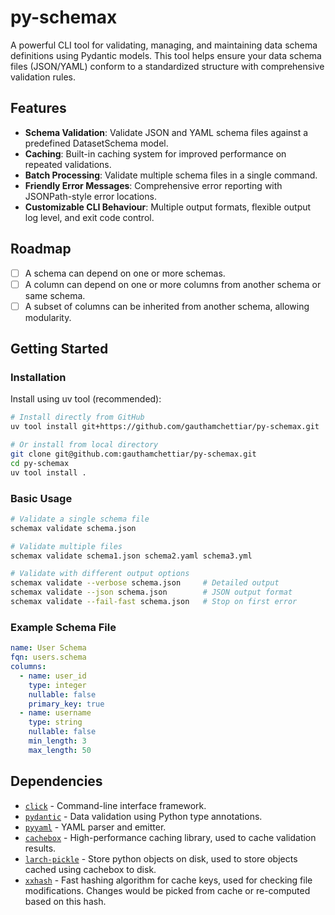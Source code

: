 # py-schemax

A powerful CLI tool for validating, managing, and maintaining data schema definitions using Pydantic models. This tool helps ensure your data schema files (JSON/YAML) conform to a standardized structure with comprehensive validation rules.

## Features

- **Schema Validation**: Validate JSON and YAML schema files against a predefined DatasetSchema model.
- **Caching**: Built-in caching system for improved performance on repeated validations.
- **Batch Processing**: Validate multiple schema files in a single command.
- **Friendly Error Messages**: Comprehensive error reporting with JSONPath-style error locations.
- **Customizable CLI Behaviour**: Multiple output formats, flexible output log level, and exit code control.

## Roadmap
- [ ] A schema can depend on one or more schemas.
- [ ] A column can depend on one or more columns from another schema or same schema.
- [ ] A subset of columns can be inherited from another schema, allowing modularity.

## Getting Started

### Installation

Install using uv tool (recommended):
```bash
# Install directly from GitHub
uv tool install git+https://github.com/gauthamchettiar/py-schemax.git

# Or install from local directory
git clone git@github.com:gauthamchettiar/py-schemax.git
cd py-schemax
uv tool install .
```

### Basic Usage

```bash
# Validate a single schema file
schemax validate schema.json

# Validate multiple files
schemax validate schema1.json schema2.yaml schema3.yml

# Validate with different output options
schemax validate --verbose schema.json     # Detailed output
schemax validate --json schema.json        # JSON output format
schemax validate --fail-fast schema.json   # Stop on first error
```

### Example Schema File

```yaml
name: User Schema
fqn: users.schema
columns:
  - name: user_id
    type: integer
    nullable: false
    primary_key: true
  - name: username
    type: string
    nullable: false
    min_length: 3
    max_length: 50
```

## Dependencies
- [`click`](https://github.com/pallets/click) - Command-line interface framework.
- [`pydantic`](https://github.com/pydantic/pydantic) - Data validation using Python type annotations.
- [`pyyaml`](https://github.com/yaml/pyyaml) - YAML parser and emitter.
- [`cachebox`](https://github.com/awolverp/cachebox) - High-performance caching library, used to cache validation results.
- [`larch-pickle`](https://github.com/kochelmonster/larch-pickle) - Store python objects on disk, used to store objects cached using cachebox to disk.
- [`xxhash`](https://github.com/ifduyue/python-xxhash) - Fast hashing algorithm for cache keys, used for checking file modifications. Changes would be picked from cache or re-computed based on this hash.
